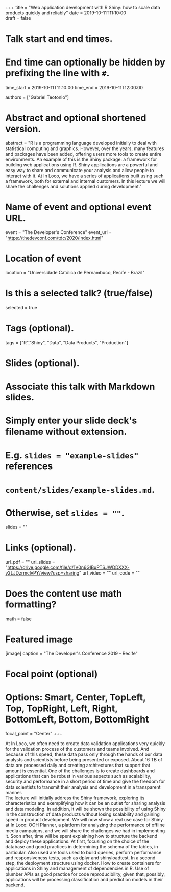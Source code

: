 +++
title = "Web application development with R Shiny: how to scale data products quickly and reliably"
date = 2019-10-11T11:10:00  
draft = false

# Talk start and end times.
#   End time can optionally be hidden by prefixing the line with `#`.
time_start = 2019-10-11T11:10:00
time_end = 2019-10-11T12:00:00

authors = ["Gabriel Teotonio"]

# Abstract and optional shortened version.
abstract = "R is a programming language developed initially to deal with statistical computing and graphics. However, over the years, many features and packages have been added, offering users more tools to create entire environments. An example of this is the Shiny package: a framework for building web applications using R. Shiny applications are a powerful and easy way to share and communicate your analysis and allow people to interact with it. At In Loco, we have a series of applications built using such a framework, both for external and internal customers. In this lecture we will share the challenges and solutions applied during development."

# Name of event and optional event URL.
event = "The Developer's Conference"
event_url = "https://thedevconf.com/tdc/2020/index.html"

# Location of event
location = "Universidade Católica de Pernambuco, Recife - Brazil"

# Is this a selected talk? (true/false)
selected = true


# Tags (optional).
tags = ["R","Shiny", "Data", "Data Products", "Production"]

# Slides (optional).
#   Associate this talk with Markdown slides.
#   Simply enter your slide deck's filename without extension.
#   E.g. `slides = "example-slides"` references 
#   `content/slides/example-slides.md`.
#   Otherwise, set `slides = ""`.
slides = ""

# Links (optional).
url_pdf = ""
url_slides = "https://drive.google.com/file/d/1V0n6GIBuPTSJWDDXXX-y2LJDzrmclvPY/view?usp=sharing"
url_video = ""
url_code = ""

# Does the content use math formatting?
math = false

# Featured image
[image]
  caption = "The Developer's Conference 2019 - Recife"

  # Focal point (optional)
  # Options: Smart, Center, TopLeft, Top, TopRight, Left, Right, BottomLeft, Bottom, BottomRight
  focal_point = "Center"
+++

At In Loco, we often need to create data validation applications very quickly for the validation process of the customers and teams involved. And because of this speed, these data pass only through the hands of our data analysts and scientists before being presented or exposed. About 16 TB of data are processed daily and creating architectures that support that amount is essential. One of the challenges is to create dashboards and applications that can be robust in various aspects such as scalability, security and performance in a short period of time and give the freedom for data scientists to transmit their analysis and development in a transparent manner.  
The lecture will initially address the Shiny framework, exploring its characteristics and exemplifying how it can be an outlet for sharing analysis and data modeling. In addition, it will be shown the possibility of using Shiny in the construction of data products without losing scalability and gaining speed in product development. We will now show a real use case for Shiny at In Loco: OOH Planner, a platform for analyzing the performance of offline media campaigns, and we will share the challenges we had in implementing it. Soon after, time will be spent explaining how to structure the backend and deploy these applications. At first, focusing on the choice of the database and good practices in determining the schema of the tables, in particular. Also used are tools used to build queries, perform performance and responsiveness tests, such as dplyr and shinyloadtest. In a second step, the deployment structure using docker. How to create containers for applications in Shiny and management of dependencies in R. Use of plumber APIs as good practice for code reproducibility, given that, possibly, applications will be processing classification and prediction models in their backend.

